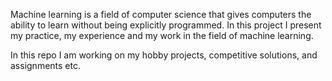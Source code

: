Machine learning is a field of computer science that gives computers the ability to learn without being explicitly programmed.
In this project I present my practice, my experience and my work in the field of machine learning.

In this repo I am working on my hobby projects, competitive solutions, and assignments etc.
